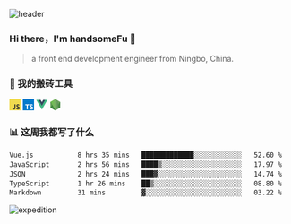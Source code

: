 ![header](https://raw.githubusercontent.com/fzq1998/fzq1998/master/header.png)

### Hi there，I'm handsomeFu 👋

> a front end development engineer from Ningbo, China.

### 🔧 我的搬砖工具
<code><img height="20" src="https://raw.githubusercontent.com/github/explore/80688e429a7d4ef2fca1e82350fe8e3517d3494d/topics/javascript/javascript.png" alt="javascript"></code>
<code><img height="20" src="https://raw.githubusercontent.com/github/explore/80688e429a7d4ef2fca1e82350fe8e3517d3494d/topics/typescript/typescript.png" alt="typescript"></code>
<code><img height="20" src="https://raw.githubusercontent.com/github/explore/80688e429a7d4ef2fca1e82350fe8e3517d3494d/topics/vue/vue.png" alt="vue"></code>
<code><img height="20" src="https://raw.githubusercontent.com/github/explore/80688e429a7d4ef2fca1e82350fe8e3517d3494d/topics/nodejs/nodejs.png" alt="nodejs"></code>



### 📊 这周我都写了什么
<!--START_SECTION:waka-->

```txt
Vue.js           8 hrs 35 mins   █████████████░░░░░░░░░░░░   52.60 %
JavaScript       2 hrs 56 mins   ████▒░░░░░░░░░░░░░░░░░░░░   17.97 %
JSON             2 hrs 24 mins   ███▓░░░░░░░░░░░░░░░░░░░░░   14.74 %
TypeScript       1 hr 26 mins    ██▒░░░░░░░░░░░░░░░░░░░░░░   08.80 %
Markdown         31 mins         ▓░░░░░░░░░░░░░░░░░░░░░░░░   03.22 %
```

<!--END_SECTION:waka-->


![expedition](https://raw.githubusercontent.com/fzq1998/fzq1998/master/expedition.gif)


